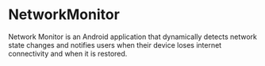 # NetworkMonitor
 Network Monitor is an Android application that dynamically detects network state changes and notifies users when their device loses internet connectivity and when it is restored.

